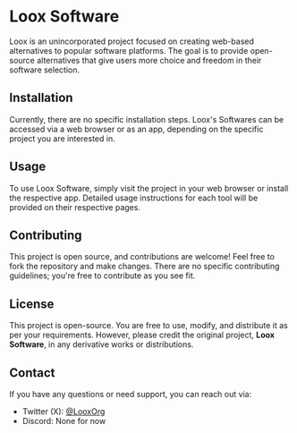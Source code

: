 
# Loox Software

Loox is an unincorporated project focused on creating web-based alternatives to popular software platforms. The goal is to provide open-source alternatives that give users more choice and freedom in their software selection.

## Installation

Currently, there are no specific installation steps. Loox's Softwares can be accessed via a web browser or as an app, depending on the specific project you are interested in.

## Usage

To use Loox Software, simply visit the project in your web browser or install the respective app. Detailed usage instructions for each tool will be provided on their respective pages.

## Contributing

This project is open source, and contributions are welcome! Feel free to fork the repository and make changes. There are no specific contributing guidelines; you're free to contribute as you see fit.

## License

This project is open-source. You are free to use, modify, and distribute it as per your requirements. However, please credit the original project, **Loox Software**, in any derivative works or distributions.

## Contact

If you have any questions or need support, you can reach out via:
- Twitter (X): [@LooxOrg](https://x.com/LooxOrg)
- Discord: None for now

